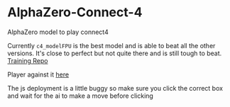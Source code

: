 # AlphaZero-Connect-4
AlphaZero model to play connect4

Currently `c4_modelFPU` is the best model and is able to beat all the other versions. It's close to perfect but not quite there and is still tough to beat. [Training Repo](https://github.com/kevaday/alphazero-general)

Player against it [here](https://bobingstern.github.io/AlphaZero-Connect-4/js/)

The js deployment is a little buggy so make sure you click the correct box and wait for the ai to make a move before clicking

